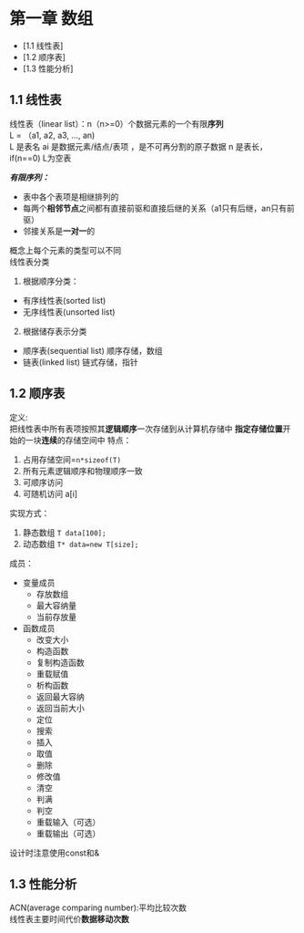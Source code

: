 # 第一章 数组
<!---toc--->
- [1.1 线性表]
- [1.2 顺序表]
- [1.3 性能分析]
<!---/toc--->
## 1.1 线性表
线性表（linear list）：n（n>=0）个数据元素的一个有限**序列**  
L = （a1, a2, a3, ..., an)  
L 是表名
ai 是数据元素/结点/表项 ，是不可再分割的原子数据
n 是表长，if(n==0) L为空表  

***有限序列：***  
- 表中各个表项是相继排列的  
- 每两个**相邻节点**之间都有直接前驱和直接后继的关系（a1只有后继，an只有前驱）
- 邻接关系是**一对一**的

概念上每个元素的类型可以不同  
线性表分类  
1. 根据顺序分类：
- 有序线性表(sorted list)
- 无序线性表(unsorted list)
2. 根据储存表示分类
- 顺序表(sequential list) 顺序存储，数组
- 链表(linked list) 链式存储，指针
## 1.2 顺序表
定义:  
把线性表中所有表项按照其**逻辑顺序**一次存储到从计算机存储中
**指定存储位置**开始的一块**连续**的存储空间中
特点：
1. 占用存储空间=`n*sizeof(T)`
2. 所有元素逻辑顺序和物理顺序一致
3. 可顺序访问
4. 可随机访问 a[i]

实现方式：
1. 静态数组 `T data[100];`
2. 动态数组 `T* data=new T[size];`

成员：
+ 变量成员
  - 存放数组
  - 最大容纳量
  - 当前存放量
+ 函数成员
  - 改变大小
  - 构造函数
  - 复制构造函数
  - 重载赋值
  - 析构函数
  - 返回最大容纳
  - 返回当前大小
  - 定位
  - 搜索
  - 插入
  - 取值
  - 删除
  - 修改值
  - 清空
  - 判满
  - 判空
  - 重载输入（可选）
  - 重载输出（可选）

设计时注意使用const和&

## 1.3 性能分析

ACN(average comparing number):平均比较次数  
线性表主要时间代价**数据移动次数**  

